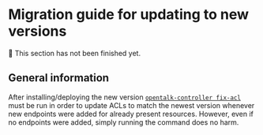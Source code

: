 <!--
SPDX-FileCopyrightText: OpenTalk GmbH <mail@opentalk.eu>
SPDX-License-Identifier: EUPL-1.2
-->

# Migration guide for updating to new versions

<!-- TODO -->
:construction: This section has not been finished yet.

## General information

After installing/deploying the new version
[`opentalk-controller fix-acl`](acl.md#opentalk-controller-fix-acl-subcommand)
must be run in order to update ACLs to match the newest version whenever
new endpoints were added for already present resources. However, even if no
endpoints were added, simply running the command does no harm.
